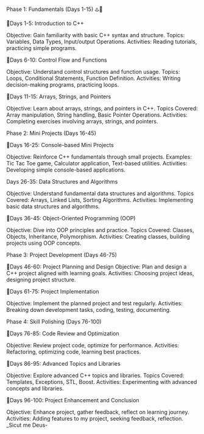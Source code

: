 Phase 1: Fundamentals (Days 1-15) ♨️🚀  


📌Days 1-5: Introduction to C++

Objective: Gain familiarity with basic C++ syntax and structure.
Topics: Variables, Data Types, Input/output Operations.
Activities: Reading tutorials, practicing simple programs.

📌Days 6-10: Control Flow and Functions

Objective: Understand control structures and function usage.
Topics: Loops, Conditional Statements, Function Definition.
Activities: Writing decision-making programs, practicing loops.

📌Days 11-15: Arrays, Strings, and Pointers

Objective: Learn about arrays, strings, and pointers in C++.
Topics Covered: Array manipulation, String handling, Basic Pointer Operations.
Activities: Completing exercises involving arrays, strings, and pointers.

Phase 2: Mini Projects (Days 16-45)

📌Days 16-25: Console-based Mini Projects

Objective: Reinforce C++ fundamentals through small projects.
Examples: Tic Tac Toe game, Calculator application, Text-based utilities.
Activities: Developing simple console-based applications.

Days 26-35: Data Structures and Algorithms

Objective: Understand fundamental data structures and algorithms.
Topics Covered: Arrays, Linked Lists, Sorting Algorithms.
Activities: Implementing basic data structures and algorithms.

📌Days 36-45: Object-Oriented Programming (OOP)

Objective: Dive into OOP principles and practice.
Topics Covered: Classes, Objects, Inheritance, Polymorphism.
Activities: Creating classes, building projects using OOP concepts.

Phase 3: Project Development (Days 46-75)

📌Days 46-60: Project Planning and Design
Objective: Plan and design a C++ project aligned with learning goals.
Activities: Choosing project ideas, designing project structure.

📌Days 61-75: Project Implementation

Objective: Implement the planned project and test regularly.
Activities: Breaking down development tasks, coding, testing, documenting.

Phase 4: Skill Polishing (Days 76-100)

📌Days 76-85: Code Review and Optimization

Objective: Review project code, optimize for performance.
Activities: Refactoring, optimizing code, learning best practices.

📌Days 86-95: Advanced Topics and Libraries

Objective: Explore advanced C++ topics and libraries.
Topics Covered: Templates, Exceptions, STL, Boost.
Activities: Experimenting with advanced concepts and libraries.

📌Days 96-100: Project Enhancement and Conclusion

Objective: Enhance project, gather feedback, reflect on learning journey.
Activities: Adding features to my project, seeking feedback, reflection.
		_Sicut me Deus-

